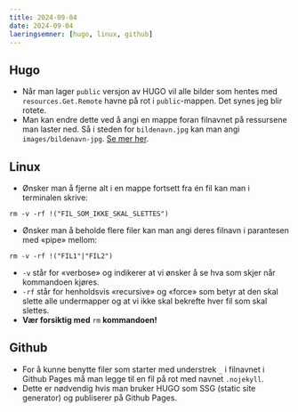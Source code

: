 ```yaml
---
title: 2024-09-04
date: 2024-09-04
laeringsemner: [hugo, linux, github]
---
```


## Hugo
* Når man lager `public` versjon av HUGO vil alle bilder som hentes med `resources.Get.Remote` havne på rot i `public`-mappen. Det synes jeg blir rotete. 
* Man kan endre dette ved å angi en mappe foran filnavnet på ressursene man laster ned. Så i steden for `bildenavn.jpg` kan man angi `images/bildenavn-jpg`. [Se mer her](https://discourse.gohugo.io/t/setting-the-folder-for-resources-getremote-resources/37351).

## Linux
* Ønsker man å fjerne alt i en mappe fortsett fra én fil kan man i terminalen skrive:
```text
rm -v -rf !("FIL_SOM_IKKE_SKAL_SLETTES")
```
* Ønsker man å beholde flere filer kan man angi deres filnavn i parantesen med «pipe» mellom:
```text
rm -v -rf !("FIL1"|"FIL2")
```
* `-v` står for «verbose» og indikerer at vi ønsker å se hva som skjer når kommandoen kjøres.
* `-rf` står for henholdsvis «recursive» og «force» som betyr at den skal slette alle undermapper og at vi ikke skal bekrefte hver fil som skal slettes.
* **Vær forsiktig med** `rm` **kommandoen!**

## Github
* For å kunne benytte filer som starter med understrek `_` i filnavnet i Github Pages må man legge til en fil på rot med navnet `.nojekyll`.
* Dette er nødvendig hvis man bruker HUGO som SSG (static site generator) og publiserer på Github Pages.
